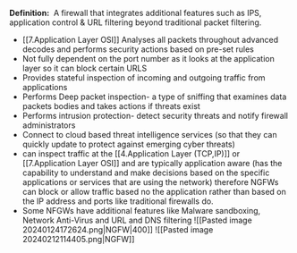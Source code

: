 **Definition:** 
 A firewall that integrates additional features such as IPS, application control & URL filtering beyond traditional packet filtering.

- [[7.Application Layer OSI]] Analyses all packets throughout advanced decodes and performs security actions based on pre-set rules
- Not fully dependent on the port number as it looks at the application layer so it can block certain URLS
- Provides stateful inspection of incoming and outgoing traffic from applications
- Performs Deep packet inspection- a type of sniffing that examines data packets bodies and takes actions if threats exist
- Performs intrusion protection- detect security threats and notify firewall administrators
- Connect to cloud based threat intelligence services (so that they can quickly update to protect against emerging cyber threats)
- can inspect traffic at the [[4.Application Layer (TCP,IP)]] or [[7.Application Layer OSI]] and are typically application aware  (has the capability to understand and make decisions based on the specific applications or services that are using the network) therefore NGFWs can block or allow traffic based no the application rather than based on the IP address and ports like traditional firewalls do.
- Some NFGWs have additional features like Malware sandboxing, Network Anti-Virus and URL and DNS filtering
![[Pasted image 20240124172624.png|NGFW|400]]
![[Pasted image 20240212114405.png|NGFW]]